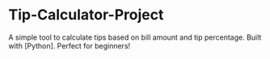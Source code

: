 # Tip-Calculator-Project
A simple tool to calculate tips based on bill amount and tip percentage. Built with [Python]. Perfect for beginners!
